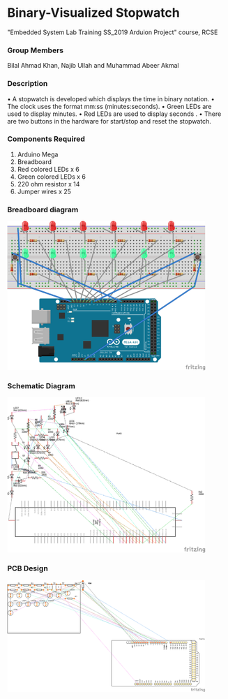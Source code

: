 # Binary-Visualized Stopwatch
"Embedded System Lab Training SS_2019 Arduion Project" course, RCSE

### Group Members
Bilal Ahmad Khan, Najib Ullah and Muhammad Abeer Akmal

### Description
•	A stopwatch is developed which displays the time in binary notation.
•	The clock uses the format mm:ss (minutes:seconds).
•	Green LEDs are used to display minutes.
•	Red LEDs are used to display seconds .
•	There are two buttons in the hardware for start/stop and reset the stopwatch.

### Components Required
1. Arduino Mega
2. Breadboard
3. Red colored LEDs x 6
4. Green colored LEDs x 6
5. 220 ohm resistor x 14
6. Jumper wires x 25

### Breadboard diagram
<img width="90%" src="images\Stopwatch_breadboard.png">

### Schematic Diagram
<img width="90%" src="images\Stopwatch_schematic.png">

### PCB Design
<img width="90%" src="images\Stopwatch_pcb.png">


